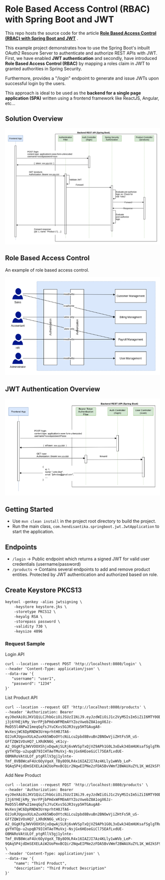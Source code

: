 # Role Based Access Control (RBAC) with Spring Boot and JWT

This repo hosts the source code for the article [**Role Based Access Control (RBAC) with Spring Boot and
JWT**](https://medium.com/geekculture/role-based-access-control-rbac-with-spring-boot-and-jwt-bc20a8c51c15?source=github_source)
.

This example project demonstrates how to use the Spring Boot's inbuilt OAuth2 Resoure Server to authenticate and
authorize REST APIs with JWT. First, we have enabled **JWT authentication** and secondly, have introduced
**Role Based Access Control (RBAC)** by mapping a roles claim in JWT to granted authorities in Spring Security.

Furthermore, provides a "/login" endpoint to generate and issue JWTs upon successful login by the users.

This approach is ideal to be used as the
**backend for a single page application (SPA)** written using a frontend framework like ReactJS, Angular, etc...

## Solution Overview

![Solution Overview](img/authorization_process.png "Solution Overview")

## Role Based Access Control

An example of role based access control.

![RBAC Example](img/rbac_sample.png "Solution Overview")

## JWT Authentication Overview

![Solution Overview](img/solution_overview.png "Solution Overview")

## Getting Started

- Use `mvn clean install` in the project root directory to build the project.
- Run the main class, `com.hendisantika.springboot.jwt.JwtApplication` to start the application.

## Endpoints

- `/login` -> Public endpoint which returns a signed JWT for valid user credentials (username/password)
- `/products` -> Contains several endpoints to add and remove product entities. Protected by JWT authentication and
  authorized based on role.

## Create Keystore PKCS13

```shell
keytool -genkey -alias jwtsigning \
    -keystore keystore.jks \
    -storetype PKCS12 \
    -keyalg RSA \
    -storepass password \
    -validity 730 \
    -keysize 4096 
```

### Request Sample

Login API

```shell
curl --location --request POST 'http://localhost:8080/login' \
--header 'Content-Type: application/json' \
--data-raw '{
   "username": "user1",
   "password": "1234"
}'
```

List Product API

```shell
curl --location --request GET 'http://localhost:8080/products' \
--header 'Authorization: Bearer eyJ0eXAiOiJKV1QiLCJhbGciOiJSUzI1NiJ9.eyJzdWIiOiJ1c2VyMSIsIm5iZiI6MTY0ODkwMTgwNSwicm9sZXMiOiJBRE1JTiBTVEFGRl9NRU1CRVIiLCJleHAiOjE2NDg5ODgyMDUsInVzZXJJZCI6IjEiLCJ1c2VybmFtZSI6InVzZXIxIn0.F8pAV-j3j6YHEjkMy_VerFPjbPHdxWFMEmAYYZozVwebZ8A1ogX6Jz-MeD55l4NPw21meqGqfsJYuCKvs5GJR3syp5HTGAugA8-WvXesjWC6DpRNDW3UrmprhtH0JTA6-O2JoRJUgoxXULmZuxK65WDoOYtcNiLcu2pbd8BvuBn2BNOwVjiZHtFs5R_uS-GFfZQW1VOsHQ7_LXRdKN6G_vK1cy-A2_OGgKfgJWVVOOXShjxDqwAjSLRj6vWVSpTxQjVZ9APh1G0L3xEwk34EmHUKsafSglgTRuctBQ3zd1_Y6rGQtM4ilKpja9wWHsUmXqdjdC-gVfHTQp-u2upqB79ICHTAeTMuVxj-NsjGx6HEoeGiCl75EAfLvdUE-OBMARoVAtULOf_ptgRllV3gj1ylnte-Tmf_0VB8WcaF4Uc6OyVgeX_TBy8O9LR4x16IAZJI7Az4KLly1wWVb_LeP-9QAq5P4jdDmSEXELAiW2UoPmxBCQir2NqwEIPNe2zFDA5BvVWmf2BWAUXuZYL1K_Wd2kSF9b6eHRUE2FoImDntE0V7RsfXMUevcRBatVTpBoZ5_AQI_XIZDwinxj1l5YequC1Nafpoy4c4uqvvLrv2SHMNckmdAibn2MYnnV3sGnY4YfqhSsGYAEZk6Kby9QHlkcHrcgTadnq0XiGN1_g'
```

Add New Product

```shell
curl --location --request POST 'http://localhost:8080/products' \
--header 'Authorization: Bearer eyJ0eXAiOiJKV1QiLCJhbGciOiJSUzI1NiJ9.eyJzdWIiOiJ1c2VyMSIsIm5iZiI6MTY0ODkwMTgwNSwicm9sZXMiOiJBRE1JTiBTVEFGRl9NRU1CRVIiLCJleHAiOjE2NDg5ODgyMDUsInVzZXJJZCI6IjEiLCJ1c2VybmFtZSI6InVzZXIxIn0.F8pAV-j3j6YHEjkMy_VerFPjbPHdxWFMEmAYYZozVwebZ8A1ogX6Jz-MeD55l4NPw21meqGqfsJYuCKvs5GJR3syp5HTGAugA8-WvXesjWC6DpRNDW3UrmprhtH0JTA6-O2JoRJUgoxXULmZuxK65WDoOYtcNiLcu2pbd8BvuBn2BNOwVjiZHtFs5R_uS-GFfZQW1VOsHQ7_LXRdKN6G_vK1cy-A2_OGgKfgJWVVOOXShjxDqwAjSLRj6vWVSpTxQjVZ9APh1G0L3xEwk34EmHUKsafSglgTRuctBQ3zd1_Y6rGQtM4ilKpja9wWHsUmXqdjdC-gVfHTQp-u2upqB79ICHTAeTMuVxj-NsjGx6HEoeGiCl75EAfLvdUE-OBMARoVAtULOf_ptgRllV3gj1ylnte-Tmf_0VB8WcaF4Uc6OyVgeX_TBy8O9LR4x16IAZJI7Az4KLly1wWVb_LeP-9QAq5P4jdDmSEXELAiW2UoPmxBCQir2NqwEIPNe2zFDA5BvVWmf2BWAUXuZYL1K_Wd2kSF9b6eHRUE2FoImDntE0V7RsfXMUevcRBatVTpBoZ5_AQI_XIZDwinxj1l5YequC1Nafpoy4c4uqvvLrv2SHMNckmdAibn2MYnnV3sGnY4YfqhSsGYAEZk6Kby9QHlkcHrcgTadnq0XiGN1_g' \
--header 'Content-Type: application/json' \
--data-raw '{
    "name": "Third Product",
    "description": "Third Product Description"
}'
```

